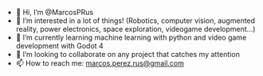 - 👋 Hi, I’m @MarcosPRus
- 👀 I’m interested in a lot of things! (Robotics, computer vision, augmented reality, power electronics, space exploration, videogame development...)
- 🌱 I’m currently learning machine learning with python and video game development with Godot 4
- 💞️ I’m looking to collaborate on any project that catches my attention
- 📫 How to reach me: marcos.perez.rus@gmail.com

<!---
MarcosPRus/MarcosPRus is a ✨ special ✨ repository because its `README.md` (this file) appears on your GitHub profile.
You can click the Preview link to take a look at your changes.
--->
